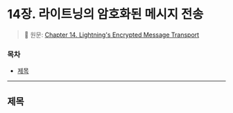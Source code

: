# 14장. 라이트닝의 암호화된 메시지 전송 <!-- omit in toc -->

> 📖 원문: [Chapter 14. Lightning's Encrypted Message Transport](https://github.com/lnbook/lnbook/blob/develop/14_encrypted_transport.asciidoc)


### 목차

- [제목](#제목)

---

## 제목 